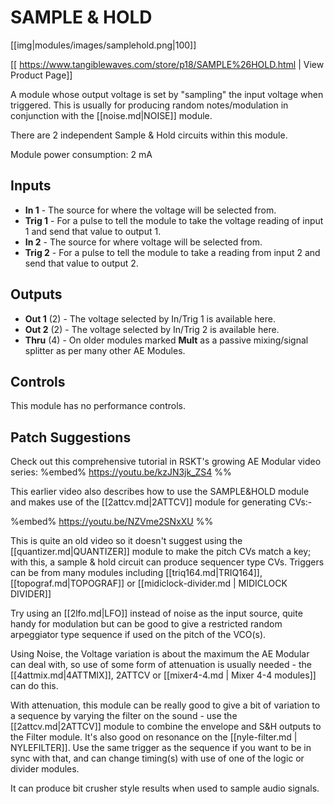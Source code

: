 # SAMPLE & HOLD
[[img|modules/images/samplehold.png|100]]

[[ https://www.tangiblewaves.com/store/p18/SAMPLE%26HOLD.html | View Product Page]]

A module whose output voltage is set by "sampling" the input voltage when triggered. This is usually for producing random notes/modulation in conjunction with the [[noise.md|NOISE]] module.

There are 2 independent Sample & Hold circuits within this module.

Module power consumption: 2 mA

## Inputs

* **In 1** - The source for where the voltage will be selected from.
* **Trig 1** - For a pulse to tell the module to take the voltage reading of input 1 and send that value to output 1.
* **In 2** - The source for where voltage will be selected from.
* **Trig 2** - For a pulse to tell the module to take a reading from input 2 and send that value to output 2.

## Outputs

* **Out 1** (2) - The voltage selected by In/Trig 1 is available here.
* **Out 2** (2) - The voltage selected by In/Trig 2 is available here.
* **Thru** (4) - On older modules marked **Mult** as a passive mixing/signal splitter as per many other AE Modules. 



## Controls

This module has no performance controls.

## Patch Suggestions

Check out this comprehensive tutorial in RSKT's growing AE Modular video series:
%embed% https://youtu.be/kzJN3jk_ZS4 %%

This earlier video also describes how to use the SAMPLE&HOLD module and makes use of the [[2attcv.md|2ATTCV]] module for generating CVs:- 

%embed% https://youtu.be/NZVme2SNxXU %%

This is quite an old video so it doesn't suggest using the [[quantizer.md|QUANTIZER]] module to make the pitch CVs match a key; with this, a sample & hold circuit can produce sequencer type CVs. Triggers can be from many modules including [[triq164.md|TRIQ164]], [[topograf.md|TOPOGRAF]] or [[midiclock-divider.md | MIDICLOCK DIVIDER]]

Try using an [[2lfo.md|LFO]] instead of noise as the input source,  quite handy for modulation but can be good to give a restricted random arpeggiator type sequence if used on the pitch of the VCO(s).

Using Noise, the Voltage variation is about the maximum the AE Modular can deal with, so use of some form of attenuation is usually needed  - the [[4attmix.md|4ATTMIX]], 2ATTCV or [[mixer4-4.md | Mixer 4-4 modules]] can do this.

With attenuation, this module can be really good to give a bit of variation to a sequence by varying the filter on the sound - use the [[2attcv.md|2ATTCV]] module to combine the envelope and S&H outputs to the Filter module. It's also good on resonance on the [[nyle-filter.md | NYLEFILTER]]. Use the same trigger as the sequence if you want to be in sync with that, and can change timing(s) with use of one of the logic or divider modules.

It can produce bit crusher style results when used to sample audio signals.
